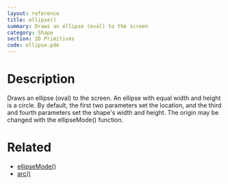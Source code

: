 ```yaml
---
layout: reference
title: ellipse()
summary: Draws an ellipse (oval) to the screen
category: Shape
section: 2D Primitives
code: ellipse.pde
---
```


# Description

Draws an ellipse (oval) to the screen. An ellipse with equal width and height is a circle. By default, the first two parameters set the location, and the third and fourth parameters set the shape's width and height. The origin may be changed with the ellipseMode() function.
# Related

- [ellipseMode()](ellipsemode.html)
- [arc()](arc.html)
